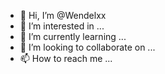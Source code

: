 - 👋 Hi, I’m @Wendelxx
- 👀 I’m interested in ...
- 🌱 I’m currently learning ...
- 💞️ I’m looking to collaborate on ...
- 📫 How to reach me ...

<!---
Wendelxx/Wendelxx is a ✨ special ✨ repository because its `README.md` (this file) appears on your GitHub profile.
You can click the Preview link to take a look at your changes.
--->
